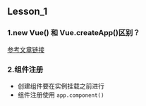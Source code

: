 ## Lesson_1

### 1.new Vue() 和 Vue.createApp()区别？
[参考文章链接](https://www.bilibili.com/read/cv10133036)


### 2.组件注册
+ 创建组件要在实例挂载之前进行
+ 组件注册使用 `app.component()`
  